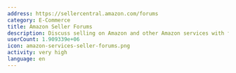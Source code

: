 ```yaml
---
address: https://sellercentral.amazon.com/forums
category: E-Commerce
title: Amazon Seller Forums
description: Discuss selling on Amazon and other Amazon services with fellow sellers
userCount: 1.909339e+06
icon: amazon-services-seller-forums.png
activity: very high
language: en
---
```

